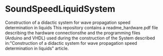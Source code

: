 # SoundSpeedLiquidSystem
Construction of a didactic system for wave propagation speed determination in liquids
This repository contains a readme_hardware.pdf file describing the hardware connectionsthe and the programming files (Arduino and VHDL) used during the construction of the System described in:"Construction of a didactic system for wave propagation speed determination in liquids" article.
